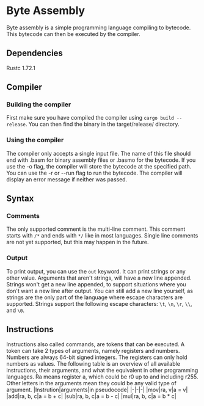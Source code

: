 # Byte Assembly
Byte assembly is a simple programming language compiling to bytecode. This bytecode can then be executed by the compiler.

## Dependencies
Rustc 1.72.1

## Compiler
### Building the compiler
First make sure you have compiled the compiler using `cargo build --release`. You can then find the binary in the target/release/ directory.

### Using the compiler
The compiler only accepts a single input file. The name of this file should end with .basm for binary assembly files or .basmo for the bytecode. If you use the -o flag, the compiler will store the bytecode at the specified path. You can use the -r or --run flag to run the bytecode. The compiler will display an error message if neither was passed.

## Syntax
### Comments
The only supported comment is the multi-line comment. This comment starts with `/*` and ends with `*/` like in most languages. Single line comments are not yet supported, but this may happen in the future.

### Output
To print output, you can use the `out` keyword. It can print strings or any other value. Arguments that aren't strings, will have a new line appended. Strings won't get a new line appended, to support situations where you don't want a new line after output. You can still add a new line yourself, as strings are the only part of the language where escape characters are supported.
Strings support the following escape characters: `\t`, `\n`, `\r`, `\\`, and `\0`.

## Instructions
Instructions also called commands, are tokens that can be executed. A token can take 2 types of arguments, namely registers and numbers. Numbers are always 64-bit signed integers. The registers can only hold numbers as values.
The following table is an overview of all available instructions, their arguments, and what the equivalent in other programming languages. Ra means register a, which could be r0 up to and including r255. Other letters in the arguments mean they could be any valid type of argument.
|Instrution|arguments|in pseudocode|
|-|-|-|
|mov|ra, v|a = v|
|add|ra, b, c|a = b + c|
|sub|ra, b, c|a = b - c|
|mul|ra, b, c|a = b * c|
